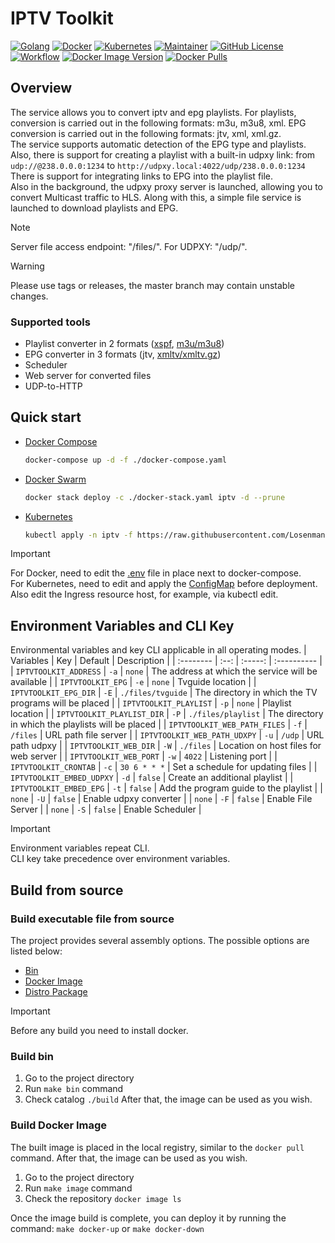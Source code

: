 # IPTV Toolkit
[![Golang](https://img.shields.io/badge/Go-00ADD8?style=for-the-badge&logo=go&logoColor=white)](https://go.dev)
[![Docker](https://img.shields.io/badge/docker-%230db7ed.svg?style=for-the-badge&logo=docker&logoColor=white)](https://www.docker.com)
[![Kubernetes](https://img.shields.io/badge/kubernetes-%23326ce5.svg?style=for-the-badge&logo=kubernetes&logoColor=white)](https://kubernetes.io)
[![Maintainer](https://img.shields.io/badge/MAINTAINER-%40Losenmann-red?style=for-the-badge)](https://github.com/Losenmann)
[![GitHub License](https://img.shields.io/github/license/losenmann/iptv-toolkit?style=for-the-badge)](https://github.com/Losenmann/iptv-toolkit/blob/master/LICENSE)
[![Workflow](https://img.shields.io/github/actions/workflow/status/losenmann/iptv-toolkit/ci.yml?style=for-the-badge&label=Workflow
)](https://github.com/Losenmann/iptv-toolkit/actions/workflows/ci.yml)
[![Docker Image Version](https://img.shields.io/docker/v/losenmann/iptv-toolkit?style=for-the-badge&label=Docker&color=%231D63ED)](https://hub.docker.com/r/losenmann/iptv-toolkit/tags)
[![Docker Pulls](https://img.shields.io/docker/pulls/losenmann/iptv-toolkit?style=for-the-badge&label=Docker%20Pull&color=%231D63ED)](https://hub.docker.com/r/losenmann/iptv-toolkit)

## Overview
The service allows you to convert iptv and epg playlists. For playlists, conversion is carried out in the following formats: m3u, m3u8, xml. EPG conversion is carried out in the following formats: jtv, xml, xml.gz.<br>
The service supports automatic detection of the EPG type and playlists.<br>
Also, there is support for creating a playlist with a built-in udpxy link: from `udp://@238.0.0.0:1234` to `http://udpxy.local:4022/udp/238.0.0.0:1234` There is support for integrating links to EPG into the playlist file.<br>
Also in the background, the udpxy proxy server is launched, allowing you to convert Multicast traffic to HLS. Along with this, a simple file service is launched to download playlists and EPG.

> [!NOTE]
> Server file access endpoint: "/files/". For UDPXY: "/udp/".

> [!WARNING]
> Please use tags or releases, the master branch may contain unstable changes.

### Supported tools
+ Playlist converter in 2 formats ([xspf](https://xspf.org), [m3u/m3u8](https://wikipedia.org/wiki/M3U))
+ EPG converter in 3 formats (jtv, [xmltv/xmltv.gz](https://xmltv.org))
+ Scheduler
+ Web server for converted files
+ UDP-to-HTTP

## Quick start
+ [Docker Compose](./deploy/docker-compose.yaml)
  ```bash
  docker-compose up -d -f ./docker-compose.yaml
  ```

+ [Docker Swarm](./deploy/docker-stack.yaml)
  ```bash
  docker stack deploy -c ./docker-stack.yaml iptv -d --prune
  ```

+ [Kubernetes](./deploy/kubernetes.yaml)
  ```bash
  kubectl apply -n iptv -f https://raw.githubusercontent.com/Losenmann/iptv-toolkit/refs/heads/master/deploy/kubernetes.yaml
  ```
> [!IMPORTANT]
> For Docker, need to edit the [.env](./deploy/.env) file in place next to docker-compose.<br>
> For Kubernetes, need to edit and apply the [ConfigMap](./deploy/kubernetes-configmap.yaml) before deployment. Also edit the Ingress resource host, for example, via kubectl edit.

## Environment Variables and CLI Key
Environmental variables and key CLI applicable in all operating modes.
| Variables | Key  | Default | Description |
| :-------- | :--: | :-----: | :---------- |
| `IPTVTOOLKIT_ADDRESS` | `-a` | `none` | The address at which the service will be available |
| `IPTVTOOLKIT_EPG` | `-e` | `none` | Tvguide location |
| `IPTVTOOLKIT_EPG_DIR` | `-E` | `./files/tvguide` | The directory in which the TV programs will be placed |
| `IPTVTOOLKIT_PLAYLIST` | `-p` | `none` | Playlist location |
| `IPTVTOOLKIT_PLAYLIST_DIR` | `-P` | `./files/playlist` | The directory in which the playlists will be placed |
| `IPTVTOOLKIT_WEB_PATH_FILES` | `-f` | `/files` | URL path file server |
| `IPTVTOOLKIT_WEB_PATH_UDXPY` | `-u` | `/udp` | URL path udpxy |
| `IPTVTOOLKIT_WEB_DIR` | `-W` | `./files` | Location on host files for web server |
| `IPTVTOOLKIT_WEB_PORT` | `-w` | `4022` | Listening port |
| `IPTVTOOLKIT_CRONTAB` | `-c` | `30 6 * * *` | Set a schedule for updating files |
| `IPTVTOOLKIT_EMBED_UDPXY` | `-d` | `false` | Create an additional playlist |
| `IPTVTOOLKIT_EMBED_EPG` | `-t` | `false` | Add the program guide to the playlist |
| `none` | `-U` | `false` | Enable udpxy converter |
| `none` | `-F` | `false` | Enable File Server |
| `none` | `-S` | `false` | Enable Scheduler |

> [!IMPORTANT]
> Environment variables repeat CLI.<br>
> CLI key take precedence over environment variables.

## Build from source
### Build executable file from source
The project provides several assembly options. The possible options are listed below:
+ [Bin](#build-bin)
+ [Docker Image](#build-docker-image)
+ [Distro Package](#build-distro-package)

> [!IMPORTANT]
> Before any build you need to install docker.

### Build bin
1. Go to the project directory
2. Run `make bin` command
3. Check catalog `./build`
After that, the image can be used as you wish.

### Build Docker Image
The built image is placed in the local registry, similar to the `docker pull` command. After that, the image can be used as you wish.
1. Go to the project directory
2. Run `make image` command
2. Check the repository `docker image ls`

Once the image build is complete, you can deploy it by running the command: `make docker-up` or `make docker-down`